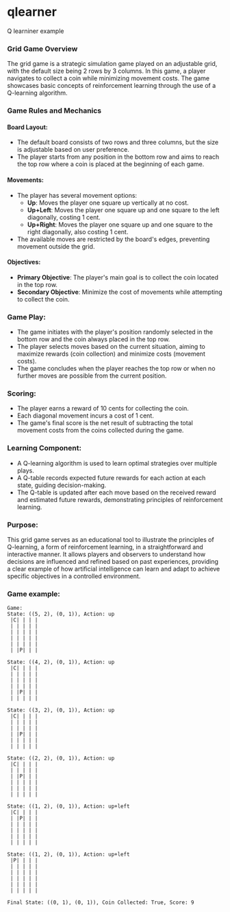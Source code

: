 # qlearner
Q learniner example

### Grid Game Overview
The grid game is a strategic simulation game played on an adjustable grid, with the default size being 2 rows by 3 columns. In this game, a player navigates to collect a coin while minimizing movement costs. The game showcases basic concepts of reinforcement learning through the use of a Q-learning algorithm.

### Game Rules and Mechanics

#### Board Layout:
- The default board consists of two rows and three columns, but the size is adjustable based on user preference.
- The player starts from any position in the bottom row and aims to reach the top row where a coin is placed at the beginning of each game.

#### Movements:
- The player has several movement options:
  - **Up**: Moves the player one square up vertically at no cost.
  - **Up+Left**: Moves the player one square up and one square to the left diagonally, costing 1 cent.
  - **Up+Right**: Moves the player one square up and one square to the right diagonally, also costing 1 cent.
- The available moves are restricted by the board's edges, preventing movement outside the grid.

#### Objectives:
- **Primary Objective**: The player's main goal is to collect the coin located in the top row.
- **Secondary Objective**: Minimize the cost of movements while attempting to collect the coin.

### Game Play:
- The game initiates with the player's position randomly selected in the bottom row and the coin always placed in the top row.
- The player selects moves based on the current situation, aiming to maximize rewards (coin collection) and minimize costs (movement costs).
- The game concludes when the player reaches the top row or when no further moves are possible from the current position.

### Scoring:
- The player earns a reward of 10 cents for collecting the coin.
- Each diagonal movement incurs a cost of 1 cent.
- The game's final score is the net result of subtracting the total movement costs from the coins collected during the game.

### Learning Component:
- A Q-learning algorithm is used to learn optimal strategies over multiple plays.
- A Q-table records expected future rewards for each action at each state, guiding decision-making.
- The Q-table is updated after each move based on the received reward and estimated future rewards, demonstrating principles of reinforcement learning.

### Purpose:
This grid game serves as an educational tool to illustrate the principles of Q-learning, a form of reinforcement learning, in a straightforward and interactive manner. It allows players and observers to understand how decisions are influenced and refined based on past experiences, providing a clear example of how artificial intelligence can learn and adapt to achieve specific objectives in a controlled environment.

### Game example:

```
Game:
State: ((5, 2), (0, 1)), Action: up
 |C| | | | 
 | | | | | 
 | | | | | 
 | | | | | 
 | | | | | 
 | |P| | | 

State: ((4, 2), (0, 1)), Action: up
 |C| | | | 
 | | | | | 
 | | | | | 
 | | | | | 
 | |P| | | 
 | | | | | 

State: ((3, 2), (0, 1)), Action: up
 |C| | | | 
 | | | | | 
 | | | | | 
 | |P| | | 
 | | | | | 
 | | | | | 

State: ((2, 2), (0, 1)), Action: up
 |C| | | | 
 | | | | | 
 | |P| | | 
 | | | | | 
 | | | | | 
 | | | | | 

State: ((1, 2), (0, 1)), Action: up+left
 |C| | | | 
 | |P| | | 
 | | | | | 
 | | | | | 
 | | | | | 
 | | | | | 

State: ((1, 2), (0, 1)), Action: up+left
 |P| | | | 
 | | | | | 
 | | | | | 
 | | | | | 
 | | | | | 
 | | | | | 

Final State: ((0, 1), (0, 1)), Coin Collected: True, Score: 9
```